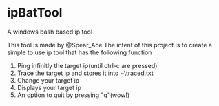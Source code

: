 # ipBatTool
A windows bash based ip tool


This tool is made by @Spear_Ace 
The intent of this project is to create a simple to use ip tool that has the following function
1. Ping infinitly the target ip(until ctrl-c are pressed)
2. Trace the target ip and stores it into ~\traced.txt
3. Change your target ip
4. Displays your target ip
5. An option to quit by pressing "q"(wow!)
